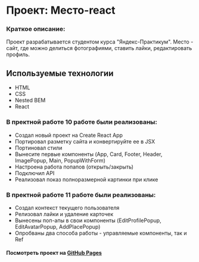 # Проект: Место-react

### Краткое описание:
Проект разрабатывается студентом курса "Яндекс-Практикум". Место - сайт, где можно делиться фотографиями, ставить лайки, редактировать профиль.

## Используемые технологии
* HTML
* CSS
* Nested BEM
* React

### В пректной работе 10 работе были реализованы:

* Создал новый проект на Create React App
* Портировал разметку сайта и конвертируйте ее в JSX
* Портиновал стили
* Вынесите первые компоненты (App, Card, Footer, Header, ImagePopup, Main, PopupWithForm)
* Настроена работа попапов (открыть/закрыть)
* Подключил API
* Реализовал показ полноразмерной картинки при клике

### В пректной работе 11 работе были реализованы:

* Создал контекст текущего пользователя
* Релизовал лайки и удаление карточек
* Вынесены поп-апы в свои компоненты (EditProfilePopup, EditAvatarPopup, AddPlacePopup)
* Опробваны два способа работы - управляемые компоненты, так и Ref

#### Посмотреть проект на [GitHub Pages](https://dimetio.github.io/mesto-react)